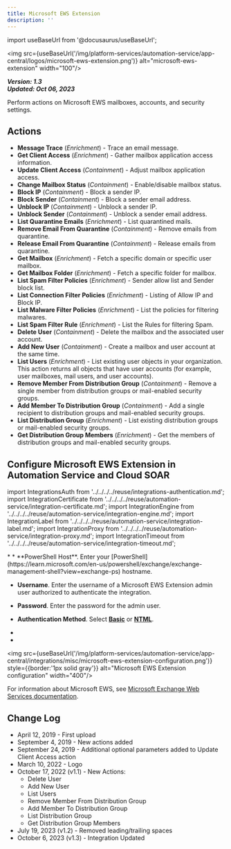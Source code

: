 ```yaml
---
title: Microsoft EWS Extension
description: ''
---
```

import useBaseUrl from '@docusaurus/useBaseUrl';

<img src={useBaseUrl('/img/platform-services/automation-service/app-central/logos/microsoft-ews-extension.png')} alt="microsoft-ews-extension" width="100"/>

***Version: 1.3  
Updated: Oct 06, 2023***

Perform actions on Microsoft EWS mailboxes, accounts, and security settings.

## Actions

* **Message Trace** (*Enrichment*) - Trace an email message.
* **Get Client Access** (*Enrichment*) - Gather mailbox application access information.
* **Update Client Access** (*Containment*) - Adjust mailbox application access.
* **Change Mailbox Status** (*Containment*) - Enable/disable mailbox status.
* **Block IP** (*Containment*) - Block a sender IP.
* **Block Sender** (*Containment*) - Block a sender email address.
* **Unblock IP** (*Containment*) - Unblock a sender IP.
* **Unblock Sender** (*Containment*) - Unblock a sender email address.
* **List Quarantine Emails** (*Enrichment*) - List quarantined mails.
* **Remove Email From Quarantine** (*Containment*) - Remove emails from quarantine.
* **Release Email From Quarantine** (*Containment*) - Release emails from quarantine.
* **Get Mailbox** (*Enrichment*) - Fetch a specific domain or specific user mailbox.
* **Get Mailbox Folder** (*Enrichment*) - Fetch a specific folder for mailbox.
* **List Spam Filter Policies** (*Enrichment*) - Sender allow list and Sender block list.
* **List Connection Filter Policies** (*Enrichment*) - Listing of Allow IP and Block IP.
* **List Malware Filter Policies** (*Enrichment*) - List the policies for filtering malwares.
* **List Spam Filter Rule** (*Enrichment*) - List the Rules for filtering Spam.
* **Delete User** (*Containment*) - Delete the mailbox and the associated user account.
* **Add New User** (*Containment*) - Create a mailbox and user account at the same time.
* **List Users** (*Enrichment*) - List existing user objects in your organization. This action returns all objects that have user accounts (for example, user mailboxes, mail users, and user accounts).
* **Remove Member From Distribution Group** (*Containment*) - Remove a single member from distribution groups or mail-enabled security groups.
* **Add Member To Distribution Group** (*Containment*) - Add a single recipient to distribution groups and mail-enabled security groups.
* **List Distribution Group** (*Enrichment*) - List existing distribution groups or mail-enabled security groups.
* **Get Distribution Group Members** (*Enrichment*) - Get the members of distribution groups and mail-enabled security groups.

## Configure Microsoft EWS Extension in Automation Service and Cloud SOAR

import IntegrationsAuth from '../../../../reuse/integrations-authentication.md';
import IntegrationCertificate from '../../../../reuse/automation-service/integration-certificate.md';
import IntegrationEngine from '../../../../reuse/automation-service/integration-engine.md';
import IntegrationLabel from '../../../../reuse/automation-service/integration-label.md';
import IntegrationProxy from '../../../../reuse/automation-service/integration-proxy.md';
import IntegrationTimeout from '../../../../reuse/automation-service/integration-timeout.md';

<IntegrationsAuth/>
* <IntegrationLabel/>
* **PowerShell Host**. Enter your [PowerShell](https://learn.microsoft.com/en-us/powershell/exchange/exchange-management-shell?view=exchange-ps) hostname.

* **Username**. Enter the username of a Microsoft EWS Extension admin user authorized to authenticate the integration.

* **Password**. Enter the password for the admin user.

* **Authentication Method**. Select [**Basic**](https://learn.microsoft.com/en-us/exchange/client-developer/exchange-web-services/authentication-and-ews-in-exchange#basic-authentication) or [**NTML**](https://learn.microsoft.com/en-us/exchange/client-developer/exchange-web-services/authentication-and-ews-in-exchange#ntlm-authentication).
* <IntegrationEngine/>
* <IntegrationProxy/>

<img src={useBaseUrl('/img/platform-services/automation-service/app-central/integrations/misc/microsoft-ews-extension-configuration.png')} style={{border:'1px solid gray'}} alt="Microsoft EWS Extension configuration" width="400"/>

For information about Microsoft EWS, see [Microsoft Exchange Web Services documentation](https://learn.microsoft.com/en-us/exchange/client-developer/exchange-web-services/explore-the-ews-managed-api-ews-and-web-services-in-exchange).

## Change Log

* April 12, 2019 - First upload
* September 4, 2019 - New actions added
* September 24, 2019 - Additional optional parameters added to Update Client Access action
* March 10, 2022 - Logo
* October 17, 2022 (v1.1) - New Actions:
	+ Delete User
	+ Add New User
	+ List Users
	+ Remove Member From Distribution Group
	+ Add Member To Distribution Group
	+ List Distribution Group
	+ Get Distribution Group Members
* July 19, 2023 (v1.2) - Removed leading/trailing spaces
* October 6, 2023 (v1.3) - Integration Updated
